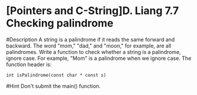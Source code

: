 # [Pointers and C-String]D. Liang 7.7 Checking palindrome

#Description
A string is a palindrome if it reads the same forward and backward. The word "mom," "dad," and "moon," for example, are all palindromes. Write a function to check whether a string is a palindrome, ignore case. For example, "Mom" is a palindrome when we ignore case.
The function header is:

```
int isPalindrome(const char * const s)
```
#Hint
Don't submit the main() function.

